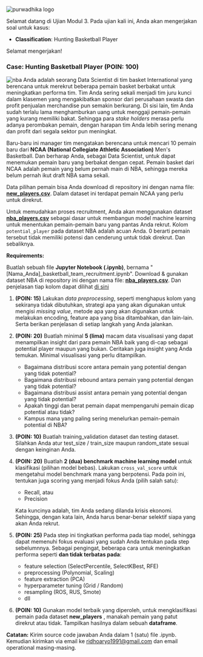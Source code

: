![purwadhika logo](https://static.wixstatic.com/media/2e6af2_f69a4271c3534ae1869a7ed63e278b2b~mv2.png/v1/fill/w_246,h_39,al_c,usm_0.66_1.00_0.01/2e6af2_f69a4271c3534ae1869a7ed63e278b2b~mv2.png)

Selamat datang di Ujian Modul 3.
Pada ujian kali ini, Anda akan mengerjakan soal untuk kasus:
- __Classification__: Hunting Basketball Player

Selamat mengerjakan!

### Case: Hunting Basketball Player (POIN: 100)
![nba](https://images.unsplash.com/photo-1499754162586-08f451261482?ixlib=rb-1.2.1&q=80&fm=jpg&crop=entropy&cs=tinysrgb&w=1080&fit=max)
Anda adalah seorang Data Scientist di tim basket International yang berencana untuk merekrut beberapa pemain basket berbakat untuk meningkatkan performa tim. Tim Anda sering sekali menjadi tim juru kunci  dalam klasemen yang mengakibatkan sponsor dari perusahaan swasta dan profit penjualan merchandise pun semakin berkurang. Di sisi lain, tim Anda sudah terlalu lama menghamburkan uang untuk menggaji pemain-pemain yang kurang memiliki bakat. Sehingga para _stake holders_ merasa perlu adanya perombakan pemain, dengan harapan tim Anda lebih sering menang dan profit dari segala sektor pun meningkat.

Baru-baru ini manager tim mengatakan berencana untuk mencari 10 pemain baru dari __NCAA (National Collegiate Athletic Association)__ Men's Basketball. Dan berharap Anda, sebagai Data Scientist, untuk dapat menemukan pemain baru yang berbakat dengan cepat. Pemain basket dari NCAA adalah pemain yang belum pernah main di NBA, sehingga mereka belum pernah ikut draft NBA sama sekali.

Data pilihan pemain bisa Anda download di repository ini dengan nama file: [__new_players.csv__](https://github.com/ridhoaryo/Ujian_Modul3_JCDS_JKT_BDG/blob/master/new_players.csv). Dalam dataset ini terdapat pemain NCAA yang perlu untuk direkrut.

Untuk memudahkan proses recruitment, Anda akan menggunakan dataset [__nba_players.csv__](https://github.com/ridhoaryo/Ujian_Modul3_JCDS_JKT_BDG/blob/master/nba_players.csv) sebagai dasar untuk membangun model machine learning untuk menentukan pemain-pemain baru yang pantas Anda rekrut. Kolom `potential_player` pada dataset NBA adalah acuan Anda. 0 berarti pemain tersebut tidak memiliki potensi dan cenderung untuk tidak direkrut. Dan sebaliknya.

__Requirements:__

Buatlah sebuah file __Jupyter Notebook (.ipynb)__, bernama "[Nama_Anda]_basketball_team_recruitment.ipynb". Download & gunakan dataset NBA di repository ini dengan nama file: [__nba_players.csv__](https://github.com/ridhoaryo/Ujian_Modul3_JCDS_JKT_BDG/blob/master/nba_players.csv). Dan penjelasan tiap kolom dapat dilihat [di sini](https://www.kaggle.com/justinas/nba-players-data)

1. __(POIN: 15)__ Lakukan _data preprocessing_, seperti menghapus kolom yang sekiranya tidak dibutuhkan, strategi apa yang akan digunakan untuk mengisi _missing value_, metode apa yang akan digunakan untuk melakukan encoding, feature apa yang bisa ditambahkan, dan lain-lain. Serta berikan penjelasan di setiap langkah yang Anda jalankan. 

2. __(POIN: 20)__ Buatlah minimal __5 (lima)__ macam data visualisasi yang dapat menampilkan insight dari para pemain NBA baik yang di-cap sebagai potential player maupun yang bukan. Ceritakan juga insight yang Anda temukan. Minimal visualisasi yang perlu ditampilkan.
    - Bagaimana distribusi score antara pemain yang potential dengan yang tidak potential?
    - Bagaimana distribusi rebound antara pemain yang potential dengan yang tidak potential?
    - Bagaimana distribusi assist antara pemain yang potential dengan yang tidak potential?
    - Apakah tinggi dan berat pemain dapat mempengaruhi pemain dicap potential atau tidak?
    - Kampus mana yang paling sering menelurkan pemain-pemain potential di NBA?

3. __(POIN: 10)__ Buatlah training_validation dataset dan testing dataset. Silahkan Anda atur test_size / train_size maupun random_state sesuai dengan keinginan Anda.

4. __(POIN: 20)__ Buatlah __2 (dua) benchmark machine learning model__ untuk klasifikasi (pilihan model bebas). Lakukan `cross_val_score` untuk mengetahui model benchmark mana yang berpotensi. Pada poin ini, tentukan juga scoring yang menjadi fokus Anda (pilih salah satu):
    
    - Recall, atau
    - Precision

    Kata kuncinya adalah, tim Anda sedang dilanda krisis ekonomi. Sehingga, dengan kata lain, Anda harus benar-benar selektif siapa yang akan Anda rekrut.

5. __(POIN: 25)__ Pada step ini tingkatkan performa pada tiap model, sehingga dapat memenuhi fokus evaluasi yang sudah Anda tentukan pada step sebelumnnya. Sebagai pengingat, beberapa cara untuk meningkatkan performa seperti **dan tidak terbatas pada**: 
    - feature selection (SelectPercentile, SelectKBest, RFE)
    - preprocessing (Polynomial, Scaling)
    - feature extraction (PCA)
    - hyperparameter tuning (Grid / Random)
    - resampling (ROS, RUS, Smote)
    - dll

6. __(POIN: 10)__ Gunakan model terbaik yang diperoleh, untuk mengklasifikasi pemain pada dataset __new_players__ , manakah pemain yang patut direkrut atau tidak. Tampilkan hasilnya dalam sebuah __dataframe__.

__Catatan:__ Kirim source code jawaban Anda dalam 1 (satu) file .ipynb. Kemudian kirimkan via email ke ridhoaryo1991@gmail.com dan email operational masing-masing.


